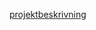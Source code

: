 [projektbeskrivning](https://github.com/Grenmyr/1DV449_dg222cs/blob/master/project/documents/projektbeskrivning.md)
